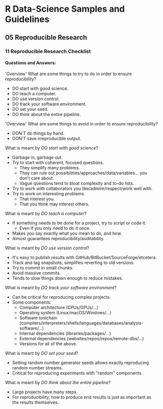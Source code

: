 # R Data-Science Samples and Guidelines
## 05 Reproducible Research
### 11 Reproducible Research Checklist
#### Questions and Answers:


'Overview'
What are some things to try to do in order to ensure reproducibility?

- DO start with good science.
- DO teach a computer.
- DO use version control.
- DO track your software environment.
- DO set your seed.
- DO think about the entire pipeline.



'Overview'
What are some things to avoid in order to ensure reproducibility?

- DON'T do things by hand.
- DON'T save irreproducible output.



What is meant by _DO start with good science_?

- Garbage in, garbage out.
- Try to start with coherent, focused questions.
    - They simplify many problems.
    - They can rule out possibilities/approaches/data/variables... you don't care about.
    - Vague questions tend to bloat complexity and to-do lists.
- Try to work with collaborators you like/admire/respect/work well with.
- Try to work on interesting problems.
    - That interest you.
    - That you think may interest others.



What is meant by _DO teach a computer_?

- If something needs to be done for a project, try to script or code it.
    - Even if you only need to do it once.
- Makes you say exactly what you mean to do, and how.
- Almost guarantees reproducibility/auditability.



What is meant by _DO use version control_?

- It's easy to publish results with GitHub/BitBucket/SourceForge/etcetera.
- Track and tag snapshots; simplifies reverting to old versions.
- Try to commit in small chunks.
- Avoid massive commits.
- Tends to slow things down enough to reduce mistakes.



What is meant by _DO track your software environment_?

- Can be critical for reproducing complex projects.
- Some components:
    - Computer architecture (CPUs/GPUs/...)
    - Operating system (Linux/macOS/Windows/...)
    - Software toolchain (compilers/interpreters/shells/languages/databases/analysis-software/...)
    - Internal dependencies (libraries/packages/...)
    - External dependencies (websites/repos/repos/remote-dbs/...)
    - Versions for all of the above.



What is meant by _DO set your seed_?

- Setting random number generator seeds allows exactly reproducing random number streams.
- Critical for reproducing experiments with "random" components.



What is meant by _DO think about the entire pipeline_?

- Large projects have many steps.
- For reproducibility, how to produce end results is just as important as the results themselves.
